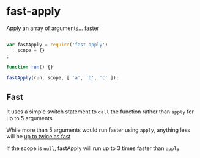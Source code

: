 # fast-apply

Apply an array of arguments... faster

```javascript

var fastApply = require('fast-apply')
  , scope = {}
;

function run() {}

fastApply(run, scope, [ 'a', 'b', 'c' ]);

```

## Fast

It uses a simple switch statement to `call` the function rather than `apply` for up to 5 arguments.

While more than 5 arguments would run faster using `apply`, anything less will be 
[up to twice as fast](http://jsperf.com/many-arguments-apply-vs-switch/2)

If the scope is `null`, fastApply will run up to 3 times faster than `apply`
